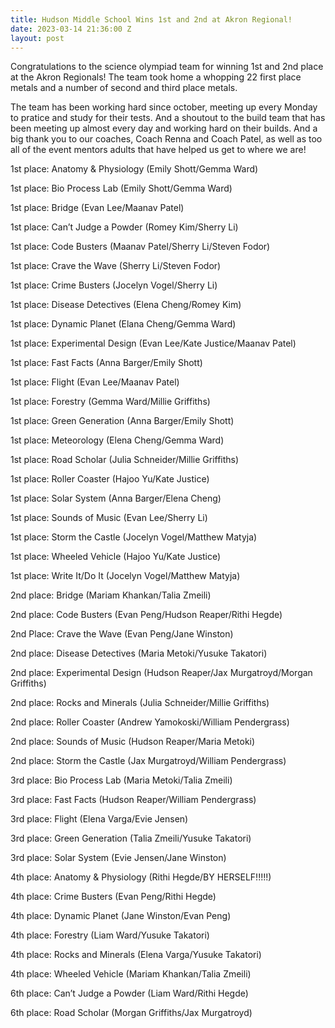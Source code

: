 ```yaml
---
title: Hudson Middle School Wins 1st and 2nd at Akron Regional!
date: 2023-03-14 21:36:00 Z
layout: post
---
```


Congratulations to the science olympiad team for winning 1st and 2nd place at the Akron Regionals! The team took home a whopping 22 first place metals and a number of second and third place metals. 

The team has been working hard since october, meeting up every Monday to pratice and study for their tests. And a shoutout to the build team that has been meeting up almost every day and working hard on their builds. And a big thank you to our coaches, Coach Renna and Coach Patel, as well as too all of the event mentors adults that have helped us get to where we are! 

1st place: Anatomy & Physiology (Emily Shott/Gemma Ward)

1st place: Bio Process Lab (Emily Shott/Gemma Ward)

1st place: Bridge (Evan Lee/Maanav Patel)

1st place: Can’t Judge a Powder (Romey Kim/Sherry Li)

1st place: Code Busters (Maanav Patel/Sherry Li/Steven Fodor)

1st place: Crave the Wave (Sherry Li/Steven Fodor)

1st place: Crime Busters (Jocelyn Vogel/Sherry Li)

1st place: Disease Detectives (Elena Cheng/Romey Kim)

1st place: Dynamic Planet (Elana Cheng/Gemma Ward)

1st place: Experimental Design (Evan Lee/Kate Justice/Maanav Patel)

1st place: Fast Facts (Anna Barger/Emily Shott)

1st place: Flight (Evan Lee/Maanav Patel)

1st place: Forestry (Gemma Ward/Millie Griffiths)

1st place: Green Generation (Anna Barger/Emily Shott)

1st place: Meteorology (Elena Cheng/Gemma Ward)

1st place: Road Scholar (Julia Schneider/Millie Griffiths)

1st place: Roller Coaster (Hajoo Yu/Kate Justice)

1st place: Solar System (Anna Barger/Elena Cheng)

1st place: Sounds of Music (Evan Lee/Sherry Li)

1st place: Storm the Castle (Jocelyn Vogel/Matthew Matyja)

1st place: Wheeled Vehicle (Hajoo Yu/Kate Justice)

1st place: Write It/Do It (Jocelyn Vogel/Matthew Matyja)

2nd place: Bridge (Mariam Khankan/Talia Zmeili)

2nd place: Code Busters (Evan Peng/Hudson Reaper/Rithi Hegde)

2nd Place: Crave the Wave (Evan Peng/Jane Winston)

2nd place: Disease Detectives (Maria Metoki/Yusuke Takatori)

2nd place: Experimental Design (Hudson Reaper/Jax Murgatroyd/Morgan Griffiths)

2nd place: Rocks and Minerals (Julia Schneider/Millie Griffiths)

2nd place: Roller Coaster (Andrew Yamokoski/William Pendergrass)

2nd place: Sounds of Music (Hudson Reaper/Maria Metoki)

2nd place: Storm the Castle (Jax Murgatroyd/William Pendergrass)

3rd place: Bio Process Lab (Maria Metoki/Talia Zmeili)

3rd place: Fast Facts (Hudson Reaper/William Pendergrass)

3rd place: Flight (Elena Varga/Evie Jensen)

3rd place: Green Generation (Talia Zmeili/Yusuke Takatori)

3rd place: Solar System (Evie Jensen/Jane Winston)

4th place: Anatomy & Physiology (Rithi Hegde/BY HERSELF!!!!!)

4th place: Crime Busters (Evan Peng/Rithi Hegde)

4th place: Dynamic Planet (Jane Winston/Evan Peng)

4th place: Forestry (Liam Ward/Yusuke Takatori)

4th place: Rocks and Minerals (Elena Varga/Yusuke Takatori)

4th place: Wheeled Vehicle (Mariam Khankan/Talia Zmeili)

6th place: Can’t Judge a Powder (Liam Ward/Rithi Hegde)

6th place: Road Scholar (Morgan Griffiths/Jax Murgatroyd)